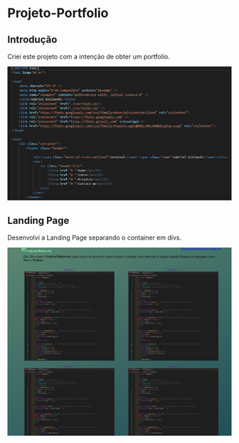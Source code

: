 # <strong>Projeto-Portfolio</strong> 
## Introdução 
Criei este projeto com a intenção de obter um portfolio.

  <img src="https://github.com/GabrielBielawski1/estudo-html/blob/main/img/introdu%C3%A7%C3%A3o_projeto.png/"/>
  

## Landing Page
Desenvolvi a Landing Page separando o container em divs.

<img src="https://github.com/GabrielBielawski1/estudo-html/blob/main/img/Captura%20de%20tela%202022-05-16%20204105.png?raw=true"/>
